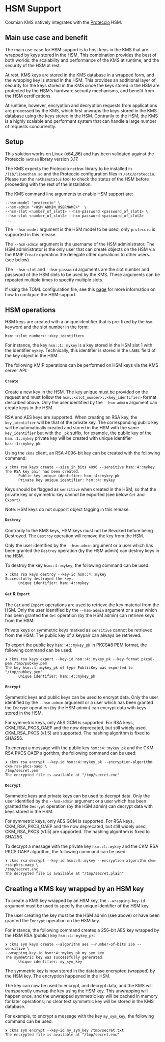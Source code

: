 <h1>HSM Support</h1>

Cosmian KMS natively integrates with
the [Proteccio](https://eviden.com/solutions/digital-security/data-encryption/trustway-proteccio-nethsm/) HSM.

## Main use case and benefit

The main use case for HSM support is to host keys in the KMS that are wrapped by keys stored in the HSM. This
combination provides the best of both worlds: the scalability and performance of the KMS at runtime, and the security of
the HSM at rest.

At rest, KMS keys are stored in the KMS database in a wrapped form, and the wrapping key is stored in the HSM. This
provides an additional layer of security for the keys stored in the KMS since the keys stored in the HSM are protected
by the HSM's hardware security mechanisms, and benefit from the HSM certifications.

At runtime, however, encryption and decryption requests from applications are processed by the KMS, which first unwraps
the keys stored in the KMS database using the keys stored in the HSM. Contrarily to the HSM, the KMS is a highly
scalable and performant system that can handle a large number of requests concurrently.

## Setup

This solution works on Linux (x64_86) and has been validated against the Proteccio `nethsm` library version 3.17.

The KMS expects the Proteccio `nethsm` library to be installed in `/lib/libnethsm.so` and the Proteccio configuration
files in `/etc/proteccio`. Please run the `nethsmstatus` tool to check the status of the HSM before proceeding with the
rest of the installation.

The KMS command line arguments to enable HSM support are:

```shell
--hsm-model "proteccio" \
--hsm-admin "<HSM_ADMIN_USERNAME>"  \
--hsm-slot <number_of_slot1> --hsm-password <password_of_slot1> \
--hsm-slot <number_of_slot2> --hsm-password <password_of_slot2>
...
```

The `--hsm-model` argument is the HSM model to be used; only `proteccio` is supported in this release.

The `--hsm-admin` argument is the username of the HSM administrator. The HSM administrator is the only user that can
create objects on the HSM via the KMIP `Create` operation the delegate other operations to other users. (see below)

The `--hsm-slot` and `--hsm-password` arguments are the slot number and password of the HSM slots to be used by the KMS.
These arguments can be repeated multiple times to specify multiple slots.

If using the TOML configuration file, see this [page](./index.md#toml-configuration-file) for more information on how to
configure the HSM support.

## HSM operations

HSM keys are created with a unique identifier that is pre-fixed by the `hsm` keyword and the slot number in the form:

```shell
hsm::<slot_number>::<key_identifier>
```

For instance, the key `hsm::1::mykey` is a key stored in the HSM slot 1 with the identifier `mykey`. Technically, this
identifier is stored in the `LABEL` field of the key object in the HSM.

The following KMIP operations can be performed on HSM keys via the KMS server API:

#### `Create`

Create a new key in the HSM. The key unique must be provided on the request and must follow the
`hsm::<slot_number>::<key_identifier>` format described above.
Only the user identified by the `--hsm-admin` argument can create keys in the HSM.

RSA and AES keys are supported.
When creating an RSA key, the `key_identifier` will be that of the private key. The corresponding public key will be
automatically created and stored in the HSM with the same `key_identifier` but with the `_pk` suffix, for example, the
public key of the `hsm::1::mykey` private key will be created with unique identifier `has::1::mykey_pk`.

Using the `ckms` client, an RSA 4096-bit key can be created with the following command:

```shell
❯ ckms rsa keys create --size_in_bits 4096 --sensitive hsm::4::mykey
The RSA key pair has been created.
	  Public key unique identifier: hsm::4::mykey_pk
	  Private key unique identifier: hsm::4::mykey
```

Keys should be flagged as `sensitive` when created in the HSM, so that the private key or symmetric key cannot be
exported (see below `Get` and `Export`).

Note: HSM keys do not support object tagging in this release.

#### `Destroy`

Contrarily to the KMS keys, HSM keys must not be Revoked before being Destroyed. The `Destroy` operation will remove the
key from the HSM.

Only the user identified by the `--hsm-admin` argument or a user which has been granted the `Destroy` operation (by the
HSM admin) can destroy keys in the HSM.

To destroy the key `hsm::4::mykey`, the following command can be used:

```shell
❯ ckms rsa keys destroy --key-id hsm::4::mykey
Successfully destroyed the key.
	  Unique identifier: hsm::4::mykey
```

#### `Get` & `Export`

The `Get` and `Export` operations are used to retrieve the key material from the HSM.
Only the user identified by the `--hsm-admin` argument or a user which has been granted the `Get` operation (by the HSM
admin) can retrieve keys from the HSM.

Private keys or symmetric keys marked as `sensitive` cannot be retrieved from the HSM. The public key of a keypair can
always be retrieved.

To export the public key `hsm::4::mykey_pk` in PKCS#8 PEM format, the following command can be used:

```shell
❯ ckms rsa keys export --key-id hsm::4::mykey_pk --key-format pkcs8-pem /tmp/pubkey.pem
The key hsm::4::mykey_pk of type PublicKey was exported to "/tmp/pubkey.pem"
	  Unique identifier: hsm::4::mykey_pk
```

#### `Encrypt`

Symmetric keys and public keys can be used to encrypt data. Only the user identified by the `--hsm-admin` argument or a
user which has been granted the `Encrypt` operation (by the HSM admin) can encrypt data with keys stored in the HSM.

For symmetric keys, only AES GCM is supported. For RSA keys, CKM_RSA_PKCS_OAEP and the now deprecated, but still widely
used, CKM_RSA_PKCS (v1.5) are supported. The hashing algorithm is fixed to SHA256.

To encrypt a message with the public key `hsm::4::mykey_pk` and the CKM RSA PKCS OAEP algorithm, the following command
can be used:

```shell
❯ ckms rsa encrypt --key-id hsm::4::mykey_pk --encryption-algorithm ckm-rsa-pkcs-oaep \
/tmp/secret.pem 
The encrypted file is available at "/tmp/secret.enc"
```

#### `Decrypt`

Symmetric keys and private keys can be used to decrypt data. Only the user identified by the `--hsm-admin` argument or a
user which has been granted the `Decrypt` operation (by the HSM admin) can decrypt data with keys stored in the HSM.

For symmetric keys, only AES GCM is supported. For RSA keys, CKM_RSA_PKCS_OAEP and the now deprecated, but still widely
used, CKM_RSA_PKCS (v1.5) are supported. The hashing algorithm is fixed to SHA256.

To decrypt a message with the private
key `hsm::4::mykey` and the CKM RSA PKCS OAEP algorithm, the following command can be used:

```shell
❯ ckms rsa decrypt --key-id hsm::4::mykey --encryption-algorithm ckm-rsa-pkcs-oaep \
/tmp/secret.enc
The decrypted file is available at "/tmp/secret.plain"
```

## Creating a KMS key wrapped by an HSM key

To create a KMS key wrapped by an HSM key, the `--wrapping-key-id` argument must be used to specify the unique
identifier of the HSM key.

The user creating the key must be the HSM admin (see above) or have been granted the `Encrypt` operation on the HSM key.

For instance, the following command creates a 256-bit AES key wrapped by the HSM RSA (public) key `hsm::4::mykey_pk`:

```shell
❯ ckms sym keys create --algorithm aes --number-of-bits 256 --sensitive \
--wrapping-key-id hsm::4::mykey_pk my_sym_key
The symmetric key was successfully generated.
	  Unique identifier: my_sym_key
```

The symmetric key is now stored in the database encrypted (wrapped) by the HSM key. The encryption happened in the HSM.

The key can now be used to encrypt, and decrypt data, and the KMS will transparently unwrap the key using the HSM key.
This unwrapping will happen once, and the unwrapped symmetric key will be cached in memory for later operations; no
clear text symmetric key will be stored in the KMS database.

For example, to encrypt a message with the key `my_sym_key`, the following command can be used:

```shell
❯ ckms sym encrypt --key-id my_sym_key /tmp/secret.txt
The encrypted file is available at "/tmp/secret.enc"
```

